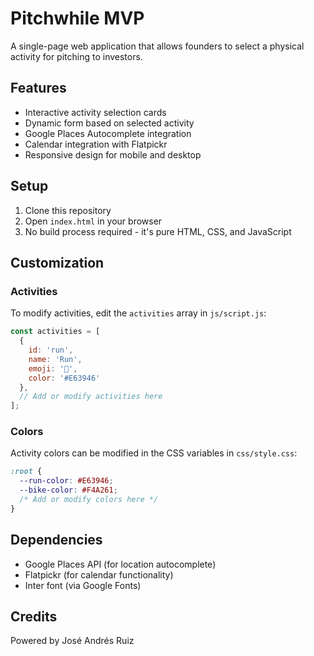 # Pitchwhile MVP

A single-page web application that allows founders to select a physical activity for pitching to investors.

## Features

- Interactive activity selection cards
- Dynamic form based on selected activity
- Google Places Autocomplete integration
- Calendar integration with Flatpickr
- Responsive design for mobile and desktop

## Setup

1. Clone this repository
2. Open `index.html` in your browser
3. No build process required - it's pure HTML, CSS, and JavaScript

## Customization

### Activities
To modify activities, edit the `activities` array in `js/script.js`:

```javascript
const activities = [
  {
    id: 'run',
    name: 'Run',
    emoji: '🏃',
    color: '#E63946'
  },
  // Add or modify activities here
];
```

### Colors
Activity colors can be modified in the CSS variables in `css/style.css`:

```css
:root {
  --run-color: #E63946;
  --bike-color: #F4A261;
  /* Add or modify colors here */
}
```

## Dependencies

- Google Places API (for location autocomplete)
- Flatpickr (for calendar functionality)
- Inter font (via Google Fonts)

## Credits

Powered by José Andrés Ruiz 